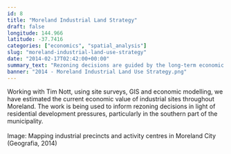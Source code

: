 ```yaml
---
id: 8
title: "Moreland Industrial Land Strategy"
draft: false
longitude: 144.966
latitude: -37.7416
categories: ["economics", "spatial_analysis"]
slug: "moreland-industrial-land-use-strategy"
date: "2014-02-17T02:42:00+00:00"
summary_text: "Rezoning decisions are guided by the long-term economic value of Moreland's industrial precincts"
banner: "2014 - Moreland Industrial Land Use Strategy.png"
---
```


Working with Tim Nott, using site surveys, GIS and economic modelling, we have estimated the current economic value of industrial sites throughout Moreland. The work is being used to inform rezoning decisions in light of residential development pressures, particularly in the southern part of the municipality.<br><br><span class="wysiwyg-color-silver">Image: Mapping industrial precincts and activity centres in Moreland City (Geografia, 2014)</span>
